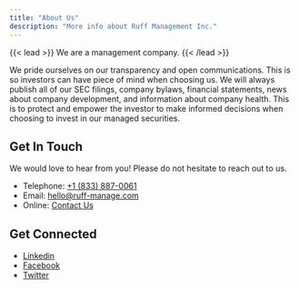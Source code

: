 ```yaml
---
title: "About Us"
description: "More info about Ruff Management Inc."
---
```


{{< lead >}}
We are a management company.
{{< /lead >}}

We pride ourselves on our transparency and open communications. This is so investors can have piece of mind when choosing us.
We will always publish all of our SEC filings, company bylaws, financial statements, news about company development, and information about company health. This is to protect and empower the investor to make informed decisions when choosing to invest in our managed securities.

## Get In Touch
We would love to hear from you! Please do not hesitate to reach out to us.
* Telephone: [+1 (833) 887-0061](tel:+18338870061)
* Email: [hello@ruff-manage.com](mailto:hello@ruff-manage.com)
* Online: [Contact Us](/contact)

## Get Connected
* [Linkedin](https://linkedin.com/company/ruff-management-inc)
* [Facebook](https://www.facebook.com/ruffmanagement)
* [Twitter](https://twitter.com/RuffManage)